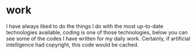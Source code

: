 # work
I have always liked to do the things I do with the most up-to-date technologies available, coding is one of those technologies, below you can see some of the codes I have written for my daily work. Certainly, if artificial intelligence had copyright, this code would be cached.
